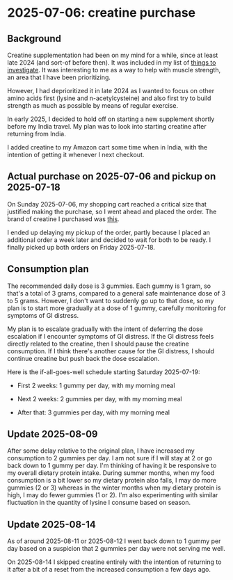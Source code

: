 # 2025-07-06: creatine purchase

## Background

Creatine supplementation had been on my mind for a while, since at
least late 2024 (and sort-of before then). It was included in my list
of [things to investigate](../../notes/things-to-investigate.md). It
was interesting to me as a way to help with muscle strength, an area
that I have been prioritizing.

However, I had deprioritized it in late 2024 as I wanted to focus on
other amino acids first (lysine and n-acetylcysteine) and also first
try to build strength as much as possible by means of regular
exercise.

In early 2025, I decided to hold off on starting a new supplement
shortly before my India travel. My plan was to look into starting
creatine after returning from India.

I added creatine to my Amazon cart some time when in India, with the
intention of getting it whenever I next checkout.

## Actual purchase on 2025-07-06 and pickup on 2025-07-18

On Sunday 2025-07-06, my shopping cart reached a critical size that
justified making the purchase, so I went ahead and placed the
order. The brand of creatine I purchased was
[this](https://www.amazon.com/dp/B0BZGDKLFN?ref=ppx_yo2ov_dt_b_fed_asin_title&th=1).

I ended up delaying my pickup of the order, partly because I placed an
additional order a week later and decided to wait for both to be
ready. I finally picked up both orders on Friday 2025-07-18.

## Consumption plan

The recommended daily dose is 3 gummies. Each gummy is 1 gram, so
that's a total of 3 grams, compared to a general safe maintenance dose
of 3 to 5 grams. However, I don't want to suddenly go up to that dose,
so my plan is to start more gradually at a dose of 1 gummy, carefully
monitoring for symptoms of GI distress.

My plan is to escalate gradually with the intent of deferring the dose
escalation if I encounter symptoms of GI distress. If the GI distress
feels directly related to the creatine, then I should pause the
creatine consumption. If I think there's another cause for the GI
distress, I should continue creatine but push back the dose
escalation.

Here is the if-all-goes-well schedule starting Saturday 2025-07-19:

* First 2 weeks: 1 gummy per day, with my morning meal

* Next 2 weeks: 2 gummies per day, with my morning meal

* After that: 3 gummies per day, with my morning meal

## Update 2025-08-09

After some delay relative to the original plan, I have increased my
consumption to 2 gummies per day. I am not sure if I will stay at 2 or
go back down to 1 gummy per day. I'm thinking of having it be
responsive to my overall dietary protein intake. During summer months,
when my food consumption is a bit lower so my dietary protein also
falls, I may do more gummies (2 or 3) whereas in the winter months
when my dietary protein is high, I may do fewer gummies (1 or 2). I'm
also experimenting with similar fluctuation in the quantity of lysine
I consume based on season.

## Update 2025-08-14

As of around 2025-08-11 or 2025-08-12 I went back down to 1 gummy per
day based on a suspicion that 2 gummies per day were not serving me
well.

On 2025-08-14 I skipped creatine entirely with the intention of
returning to it after a bit of a reset from the increased consumption
a few days ago.
